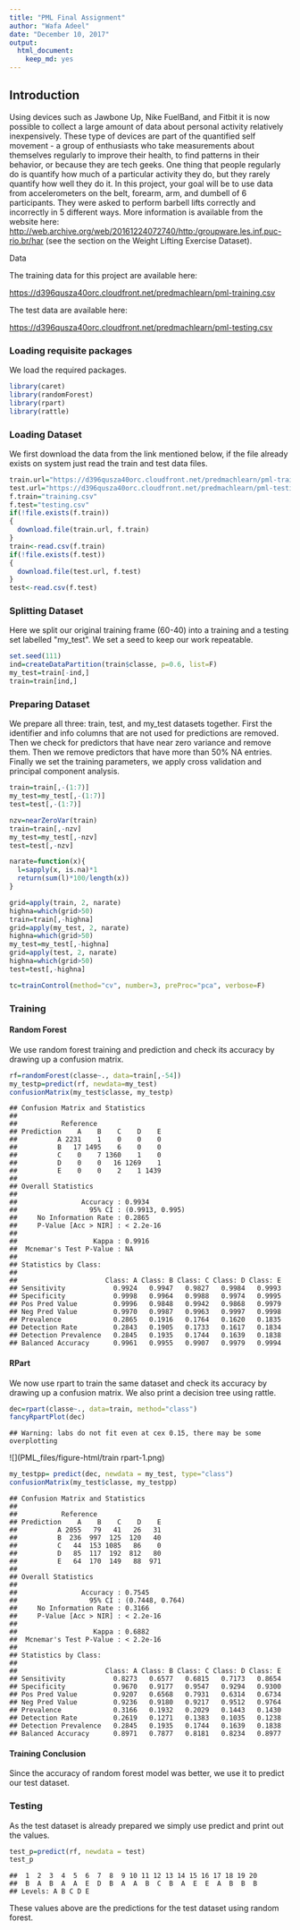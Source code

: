 ```yaml
---
title: "PML Final Assignment"
author: "Wafa Adeel"
date: "December 10, 2017"
output: 
  html_document: 
    keep_md: yes
---
```




## Introduction
Using devices such as Jawbone Up, Nike FuelBand, and Fitbit it is now possible to collect a large amount of data about personal activity relatively inexpensively. These type of devices are part of the quantified self movement - a group of enthusiasts who take measurements about themselves regularly to improve their health, to find patterns in their behavior, or because they are tech geeks. One thing that people regularly do is quantify how much of a particular activity they do, but they rarely quantify how well they do it. In this project, your goal will be to use data from accelerometers on the belt, forearm, arm, and dumbell of 6 participants. They were asked to perform barbell lifts correctly and incorrectly in 5 different ways. More information is available from the website here: http://web.archive.org/web/20161224072740/http:/groupware.les.inf.puc-rio.br/har (see the section on the Weight Lifting Exercise Dataset).


Data

The training data for this project are available here:

https://d396qusza40orc.cloudfront.net/predmachlearn/pml-training.csv

The test data are available here:

https://d396qusza40orc.cloudfront.net/predmachlearn/pml-testing.csv



### Loading requisite packages
We load the required packages. 

```r
library(caret)
library(randomForest)
library(rpart)
library(rattle)
```

### Loading Dataset

We first download the data from the link mentioned below, if the file already exists on system just read the train and test data files.


```r
train.url="https://d396qusza40orc.cloudfront.net/predmachlearn/pml-training.csv"
test.url="https://d396qusza40orc.cloudfront.net/predmachlearn/pml-testing.csv"
f.train="training.csv"
f.test="testing.csv"
if(!file.exists(f.train))
{
  download.file(train.url, f.train)
}
train<-read.csv(f.train)
if(!file.exists(f.test))
{
  download.file(test.url, f.test)
}
test<-read.csv(f.test)
```

### Splitting Dataset

Here we split our original training frame (60-40) into a training and a testing set labelled "my_test". We set a seed to keep our work repeatable.


```r
set.seed(111)
ind=createDataPartition(train$classe, p=0.6, list=F)
my_test=train[-ind,]
train=train[ind,]
```

### Preparing Dataset
We prepare all three: train, test, and my_test datasets together. First the identifier and info columns that are not used for predictions are removed. Then we check for predictors that have near zero variance and remove them. Then we remove predictors that have more than 50% NA entries. Finally we set the training parameters, we apply cross validation and principal component analysis.


```r
train=train[,-(1:7)]
my_test=my_test[,-(1:7)]
test=test[,-(1:7)]

nzv=nearZeroVar(train)
train=train[,-nzv]
my_test=my_test[,-nzv]
test=test[,-nzv]

narate=function(x){
  l=sapply(x, is.na)*1
  return(sum(l)*100/length(x))
}

grid=apply(train, 2, narate)
highna=which(grid>50)
train=train[,-highna]
grid=apply(my_test, 2, narate)
highna=which(grid>50)
my_test=my_test[,-highna]
grid=apply(test, 2, narate)
highna=which(grid>50)
test=test[,-highna]

tc=trainControl(method="cv", number=3, preProc="pca", verbose=F)
```

### Training

#### Random Forest
We use random forest training and prediction and check its accuracy by drawing up a confusion matrix.


```r
rf=randomForest(classe~., data=train[,-54])
my_testp=predict(rf, newdata=my_test)
confusionMatrix(my_test$classe, my_testp)
```

```
## Confusion Matrix and Statistics
## 
##           Reference
## Prediction    A    B    C    D    E
##          A 2231    1    0    0    0
##          B   17 1495    6    0    0
##          C    0    7 1360    1    0
##          D    0    0   16 1269    1
##          E    0    0    2    1 1439
## 
## Overall Statistics
##                                          
##                Accuracy : 0.9934         
##                  95% CI : (0.9913, 0.995)
##     No Information Rate : 0.2865         
##     P-Value [Acc > NIR] : < 2.2e-16      
##                                          
##                   Kappa : 0.9916         
##  Mcnemar's Test P-Value : NA             
## 
## Statistics by Class:
## 
##                      Class: A Class: B Class: C Class: D Class: E
## Sensitivity            0.9924   0.9947   0.9827   0.9984   0.9993
## Specificity            0.9998   0.9964   0.9988   0.9974   0.9995
## Pos Pred Value         0.9996   0.9848   0.9942   0.9868   0.9979
## Neg Pred Value         0.9970   0.9987   0.9963   0.9997   0.9998
## Prevalence             0.2865   0.1916   0.1764   0.1620   0.1835
## Detection Rate         0.2843   0.1905   0.1733   0.1617   0.1834
## Detection Prevalence   0.2845   0.1935   0.1744   0.1639   0.1838
## Balanced Accuracy      0.9961   0.9955   0.9907   0.9979   0.9994
```

#### RPart
We now use rpart to train the same dataset and check its accuracy by drawing up a confusion matrix. We also print a decision tree using rattle.

```r
dec=rpart(classe~., data=train, method="class")
fancyRpartPlot(dec)
```

```
## Warning: labs do not fit even at cex 0.15, there may be some overplotting
```

![](PML_files/figure-html/train rpart-1.png)<!-- -->

```r
my_testpp= predict(dec, newdata = my_test, type="class")
confusionMatrix(my_test$classe, my_testpp)
```

```
## Confusion Matrix and Statistics
## 
##           Reference
## Prediction    A    B    C    D    E
##          A 2055   79   41   26   31
##          B  236  997  125  120   40
##          C   44  153 1085   86    0
##          D   85  117  192  812   80
##          E   64  170  149   88  971
## 
## Overall Statistics
##                                          
##                Accuracy : 0.7545         
##                  95% CI : (0.7448, 0.764)
##     No Information Rate : 0.3166         
##     P-Value [Acc > NIR] : < 2.2e-16      
##                                          
##                   Kappa : 0.6882         
##  Mcnemar's Test P-Value : < 2.2e-16      
## 
## Statistics by Class:
## 
##                      Class: A Class: B Class: C Class: D Class: E
## Sensitivity            0.8273   0.6577   0.6815   0.7173   0.8654
## Specificity            0.9670   0.9177   0.9547   0.9294   0.9300
## Pos Pred Value         0.9207   0.6568   0.7931   0.6314   0.6734
## Neg Pred Value         0.9236   0.9180   0.9217   0.9512   0.9764
## Prevalence             0.3166   0.1932   0.2029   0.1443   0.1430
## Detection Rate         0.2619   0.1271   0.1383   0.1035   0.1238
## Detection Prevalence   0.2845   0.1935   0.1744   0.1639   0.1838
## Balanced Accuracy      0.8971   0.7877   0.8181   0.8234   0.8977
```
#### Training Conclusion
Since the accuracy of random forest model was better, we use it to predict our test dataset.

### Testing
As the test dataset is already prepared we simply use predict and print out the values.

```r
test_p=predict(rf, newdata = test)
test_p
```

```
##  1  2  3  4  5  6  7  8  9 10 11 12 13 14 15 16 17 18 19 20 
##  B  A  B  A  A  E  D  B  A  A  B  C  B  A  E  E  A  B  B  B 
## Levels: A B C D E
```
These values above are the predictions for the test dataset using random forest.
